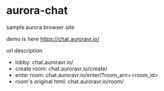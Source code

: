 # aurora-chat

sample aurora browser site

demo is here
https://chat.auroravr.io/

url description
- lobby: chat.auroravr.io/
- create room: chat.auroravr.io/create/
- enter room: chat.auroravr.io/enter/?room_arn=<room_id>
- room's original html: chat.auroravr.io/room/
